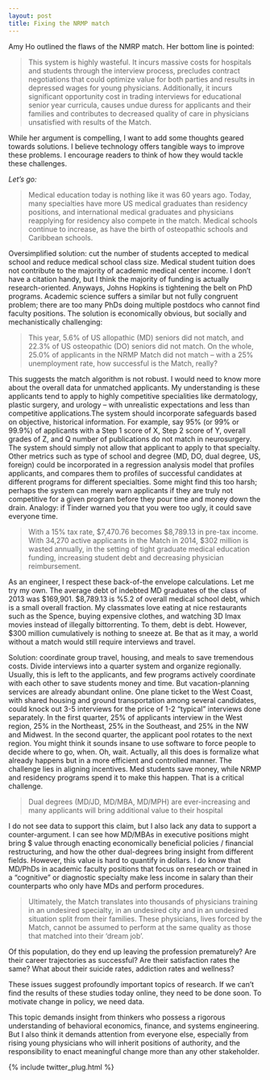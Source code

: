 ```yaml
---
layout: post
title: Fixing the NRMP match
---
```


Amy Ho outlined the flaws of the NMRP match. Her bottom line is pointed:
>This system is highly wasteful. It incurs massive costs for hospitals and students through the interview process, precludes contract negotiations that could optimize value for both parties and results in depressed wages for young physicians. Additionally, it incurs significant opportunity cost in trading interviews for educational senior year curricula, causes undue duress for applicants and their families and contributes to decreased quality of care in physicians unsatisfied with results of the Match.

While her argument is compelling, I want to add some thoughts geared towards solutions. I believe technology offers tangible ways to improve these problems. I encourage readers to think of how they would tackle these challenges.

*Let’s go:*

>Medical education today is nothing like it was 60 years ago. Today, many specialties have more US medical graduates than residency positions, and international medical graduates and physicians reapplying for residency also compete in the match. Medical schools continue to increase, as have the birth of osteopathic schools and Caribbean schools.

Oversimplified solution: cut the number of students accepted to medical school and reduce medical school class size. Medical student tuition does not contribute to the majority of academic medical center income. I don’t have a citation handy, but I think the majority of funding is actually research-oriented. Anyways, Johns Hopkins is tightening the belt on PhD programs. Academic science suffers a similar but not fully congruent problem; there are too many PhDs doing multiple postdocs who cannot find faculty positions. The solution is economically obvious, but socially and mechanistically challenging:

>This year, 5.6% of US allopathic (MD) seniors did not match, and 22.3% of US osteopathic (DO) seniors did not match. On the whole, 25.0% of applicants in the NRMP Match did not match – with a 25% unemployment rate, how successful is the Match, really?

This suggests the match algorithm is not robust. I would need to know more about the overall data for unmatched applicants. My understanding is these applicants tend to apply to highly competitive specialities like dermatology, plastic surgery, and urology – with unrealistic expectations and less than competitive applications.The system should incorporate safeguards based on objective, historical information. For example, say 95% (or 99% or 99.9%) of applicants with a Step 1 score of X, Step 2 score of Y, overall grades of Z, and Q number of publications do not match in neurosurgery. The system should simply not allow that applicant to apply to that specialty. Other metrics such as type of school and degree (MD, DO, dual degree, US, foreign) could be incorporated in a regression analysis model that profiles applicants, and compares them to profiles of successful candidates at different programs for different specialties. Some might find this too harsh; perhaps the system can merely warn applicants if they are truly not competitive for a given program before they pour time and money down the drain. Analogy: if Tinder warned you that you were too ugly, it could save everyone time.

>With a 15% tax rate, $7,470.76 becomes $8,789.13 in pre-tax income. With 34,270 active applicants in the Match in 2014, $302 million is wasted annually, in the setting of tight graduate medical education funding, increasing student debt and decreasing physician reimbursement.

As an engineer, I respect these back-of-the envelope calculations. Let me try my own. The average debt of indebted MD graduates of the class of 2013 was $169,901. $8,789.13 is %5.2 of overall medical school debt, which is a small overall fraction. My classmates love eating at nice restaurants such as the Spence, buying expensive clothes, and watching 3D Imax movies instead of illegally bittorrenting. To them, debt is debt. However, $300 million cumulatively is nothing to sneeze at. Be that as it may, a world without a match would still require interviews and travel.

Solution: coordinate group travel, housing, and meals to save tremendous costs. Divide interviews into a quarter system and organize regionally. Usually, this is left to the applicants, and few programs actively coordinate with each other to save students money and time. But vacation-planning services are already abundant online. One plane ticket to the West Coast, with shared housing and ground transportation among several candidates, could knock out 3-5 interviews for the price of 1-2 “typical” interviews done separately. In the first quarter, 25% of applicants interview in the West region, 25% in the Northeast, 25% in the Southeast, and 25% in the NW and Midwest. In the second quarter, the applicant pool rotates to the next region. You might think it sounds insane to use software to force people to decide where to go, when. Oh, wait. Actually, all this does is formalize what already happens but in a more efficient and controlled manner. The challenge lies in aligning incentives. Med students save money, while NRMP and residency programs spend it to make this happen. That is a critical challenge.

>Dual degrees (MD/JD, MD/MBA, MD/MPH) are ever-increasing and many applicants will bring additional value to their hospital

I do not see data to support this claim, but I also lack any data to support a counter-argument. I can see how MD/MBAs in executive positions might bring $ value through enacting economically beneficial policies / financial restructuring, and how the other dual-degrees bring insight from different fields. However, this value is hard to quantify in dollars. I do know that MD/PhDs in academic faculty positions that focus on research or trained in a “cognitive” or diagnostic specialty make less income in salary than their counterparts who only have MDs and perform procedures.

>Ultimately, the Match translates into thousands of physicians training in an undesired specialty, in an undesired city and in an undesired situation split from their families. These physicians, lives forced by the Match, cannot be assumed to perform at the same quality as those that matched into their ‘dream job’.

Of this population, do they end up leaving the profession prematurely?  Are their career trajectories as successful? Are their satisfaction rates the same? What about their suicide rates, addiction rates and wellness?

These issues suggest profoundly important topics of research. If we can’t find the results of these studies today online, they need to be done soon. To motivate change in policy, we need data.

This topic demands insight from thinkers who possess a rigorous understanding of behavioral economics, finance, and systems engineering. But I also think it demands attention from everyone else, especially from rising young physicians who will inherit positions of authority, and the responsibility to enact meaningful change more than any other stakeholder.

{% include twitter_plug.html %}
